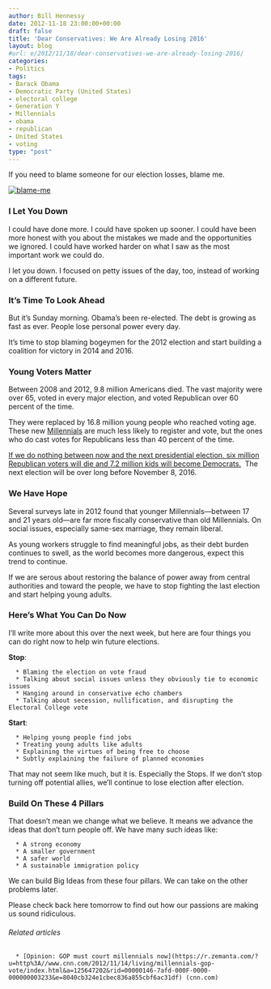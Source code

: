 ```yaml
---
author: Bill Hennessy
date: 2012-11-18 23:00:00+00:00
draft: false
title: 'Dear Conservatives: We Are Already Losing 2016'
layout: blog
#url: e/2012/11/18/dear-conservatives-we-are-already-losing-2016/
categories:
- Politics
tags:
- Barack Obama
- Democratic Party (United States)
- electoral college
- Generation Y
- Millennials
- obama
- republican
- United States
- voting
type: "post"
---
```


If you need to blame someone for our election losses, blame me.

[![blame-me](https://ludicrite.files.wordpress.com/2012/11/blame-me_thumb.jpg)
](https://ludicrite.files.wordpress.com/2012/11/blame-me.jpg)


### I Let You Down


I could have done more. I could have spoken up sooner. I could have been more honest with you about the mistakes we made and the opportunities we ignored. I could have worked harder on what I saw as the most important work we could do.

I let you down. I focused on petty issues of the day, too, instead of working on a different future.


### It’s Time To Look Ahead


But it’s Sunday morning. Obama’s been re-elected. The debt is growing as fast as ever. People lose personal power every day.

It’s time to stop blaming bogeymen for the 2012 election and start building a coalition for victory in 2014 and 2016.


### Young Voters Matter


Between 2008 and 2012, 9.8 million Americans died. The vast majority were over 65, voted in every major election, and voted Republican over 60 percent of the time.

They were replaced by 16.8 million young people who reached voting age. These new [Millennials](https://hennessysview.com/?s=Millennials&submit=Search) are much less likely to register and vote, but the ones who do cast votes for Republicans less than 40 percent of the time.

[If we do nothing between now and the next presidential election, six million Republican voters will die and 7.2 million kids will become Democrats.](https://hennessysview.com/2012/11/07/the-conservative-base-is-dying-and-taking-freedom-with-it/)  The next election will be over long before November 8, 2016.


### We Have Hope


Several surveys late in 2012 found that younger Millennials—between 17 and 21 years old—are far more fiscally conservative than old Millennials. On social issues, especially same-sex marriage, they remain liberal.

As young workers struggle to find meaningful jobs, as their debt burden continues to swell, as the world becomes more dangerous, expect this trend to continue.

If we are serous about restoring the balance of power away from central authorities and toward the people, we have to stop fighting the last election and start helping young adults.


### Here’s What You Can Do Now


I’ll write more about this over the next week, but here are four things you can do right now to help win future elections.

**Stop**:



	  * Blaming the election on vote fraud
	  * Talking about social issues unless they obviously tie to economic issues
	  * Hanging around in conservative echo chambers
	  * Talking about secession, nullification, and disrupting the Electoral College vote

**Start**:



	  * Helping young people find jobs
	  * Treating young adults like adults
	  * Explaining the virtues of being free to choose
	  * Subtly explaining the failure of planned economies

That may not seem like much, but it is. Especially the Stops. If we don’t stop turning off potential allies, we’ll continue to lose election after election.


### Build On These 4 Pillars


That doesn’t mean we change what we believe. It means we advance the ideas that don’t turn people off. We have many such ideas like:



	  * A strong economy
	  * A smaller government
	  * A safer world
	  * A sustainable immigration policy

We can build Big Ideas from these four pillars. We can take on the other problems later.

Please check back here tomorrow to find out how our passions are making us sound ridiculous.


###### Related articles





	  * [Opinion: GOP must court millennials now](https://r.zemanta.com/?u=http%3A//www.cnn.com/2012/11/14/living/millennials-gop-vote/index.html&a=125647202&rid=00000146-7afd-000F-0000-000000003233&e=8040cb324e1cbec836a855cbf6ac31df) (cnn.com)

